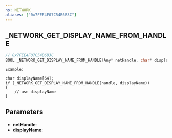 ```yaml
---
ns: NETWORK
aliases: ["0x7FEE4F07C54B6B3C"]
---
```

## _NETWORK_GET_DISPLAY_NAME_FROM_HANDLE

```c
// 0x7FEE4F07C54B6B3C
BOOL _NETWORK_GET_DISPLAY_NAME_FROM_HANDLE(Any* netHandle, char* displayName);
```

```
Example:

char displayName[64];
if (_NETWORK_GET_DISPLAY_NAME_FROM_HANDLE(handle, displayName))
{
	// use displayName
}
```

## Parameters
* **netHandle**:
* **displayName**:

